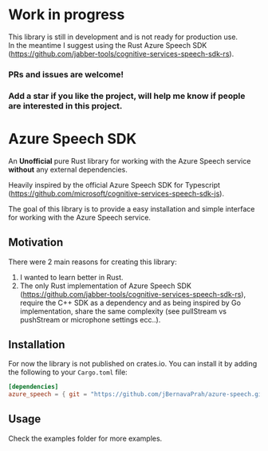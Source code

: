 
# Work in progress
This library is still in development and is not ready for production use.  
In the meantime I suggest using the Rust Azure Speech SDK (https://github.com/jabber-tools/cognitive-services-speech-sdk-rs).

### PRs and issues are welcome!
### Add a star if you like the project, will help me know if people are interested in this project.

# Azure Speech SDK
An **Unofficial** pure Rust library for working with the Azure Speech service **without** any external dependencies.

Heavily inspired by the official Azure Speech SDK for Typescript (https://github.com/microsoft/cognitive-services-speech-sdk-js).

The goal of this library is to provide a easy installation and simple interface for working with the Azure Speech service.

## Motivation
There were 2 main reasons for creating this library: 
1. I wanted to learn better in Rust.
2. The only Rust implementation of Azure Speech SDK (https://github.com/jabber-tools/cognitive-services-speech-sdk-rs), require the C++ SDK as a dependency and as being inspired by Go implementation, share the same complexity (see pullStream vs pushStream or microphone settings ecc..).

## Installation
For now the library is not published on crates.io. You can install it by adding the following to your `Cargo.toml` file:
```toml
[dependencies]
azure_speech = { git = "https://github.com/jBernavaPrah/azure-speech.git" }
```

## Usage
Check the examples folder for more examples.




